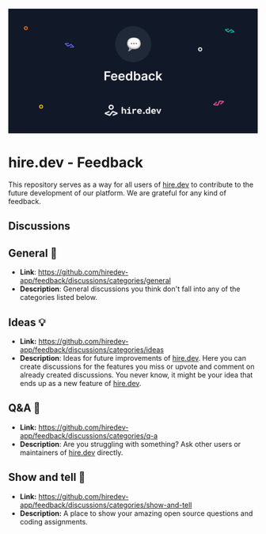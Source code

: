 ![Image header](./image-header.png)

# hire.dev - Feedback

This repository serves as a way for all users of [hire.dev](https://hire.dev/) to contribute to the future development
of our platform. We are grateful for any kind of feedback.

## Discussions

## General 💬

- **Link**: https://github.com/hiredev-app/feedback/discussions/categories/general
- **Description**: General discussions you think don't fall into any of the categories listed below.

## Ideas 💡

- **Link:** https://github.com/hiredev-app/feedback/discussions/categories/ideas
- **Description**: Ideas for future improvements of [hire.dev](https://hire.dev/). Here you can create discussions for
  the features you miss or upvote and comment on already created discussions. You never know, it might be your idea that
  ends up as a new feature of [hire.dev](https://hire.dev/).

## Q&A 🙏

- **Link:** https://github.com/hiredev-app/feedback/discussions/categories/q-a
- **Description**: Are you struggling with something? Ask other users or maintainers of [hire.dev](https://hire.dev/)
  directly.

## Show and tell 🙌

- **Link:** https://github.com/hiredev-app/feedback/discussions/categories/show-and-tell
- **Description:** A place to show your amazing open source questions and coding assignments.